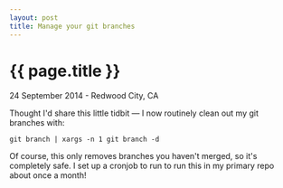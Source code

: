 ```yaml
---
layout: post
title: Manage your git branches
---
```


{{ page.title }}
================

<p class="meta">24 September 2014 - Redwood City, CA</p>

Thought I'd share this little tidbit — I now routinely clean out my git branches
with:

    git branch | xargs -n 1 git branch -d

Of course, this only removes branches you haven't merged, so it's completely
safe. I set up a cronjob to run to run this in my primary repo about once a
month!
